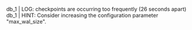 db_1     | LOG:  checkpoints are occurring too frequently (26 seconds apart)
db_1     | HINT:  Consider increasing the configuration parameter "max_wal_size".